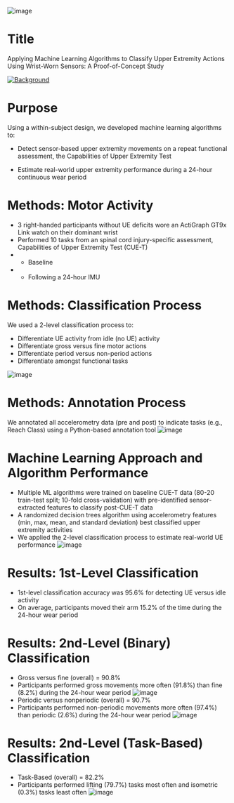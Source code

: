 ![image](https://user-images.githubusercontent.com/100893176/161677642-df3129f0-5aec-4e52-a213-78cb28703c7e.png)


# Title
Applying Machine Learning Algorithms to Classify Upper Extremity Actions Using Wrist-Worn Sensors: A Proof-of-Concept Study

[![Background](https://user-images.githubusercontent.com/100893176/161676167-cfe3ac2a-a1ee-4265-b9e2-52719b444a3d.png)](https://www.youtube.com/watch?v=6VEuGwl6hnc&t=1s)

# Purpose
Using a within-subject design, we developed machine learning algorithms to:

- Detect sensor-based upper extremity movements on a repeat functional assessment, the Capabilities of Upper Extremity Test 

- Estimate real-world upper extremity performance during a 24-hour continuous wear period

# Methods: Motor Activity
- 3 right-handed participants without UE deficits wore an ActiGraph GT9x Link watch on their dominant wrist 
- Performed 10 tasks from an spinal cord injury-specific assessment, Capabilities of Upper Extremity Test (CUE-T)
- - Baseline 
- - Following a 24-hour IMU 

# Methods: Classification Process  
We used a 2-level classification process to: 

- Differentiate UE activity from idle (no UE) activity 
- Differentiate gross versus fine motor actions
- Differentiate period versus non-period actions
- Differentiate amongst functional tasks

![image](https://user-images.githubusercontent.com/100893176/161676589-89c49069-89a7-4fe1-bc05-f790dce82de7.png)

# Methods: Annotation Process 
We annotated all accelerometry data (pre and post) to indicate tasks (e.g., Reach Class) using a Python-based annotation tool
![image](https://user-images.githubusercontent.com/100893176/161676788-379ce5f5-fe6a-4052-ac9b-e26a02df3304.png)

# Machine Learning Approach and Algorithm Performance  
- Multiple ML algorithms were trained on baseline CUE-T data (80-20 train-test split; 10-fold cross-validation) with pre-identified sensor-extracted features to classify post-CUE-T data
- A randomized decision trees algorithm using accelerometry features (min, max, mean, and standard deviation) best classified upper extremity activities
- We applied the 2-level classification process to estimate real-world UE performance
![image](https://user-images.githubusercontent.com/100893176/161677036-60b1e350-828d-419a-b0b5-41a1bc3d3f99.png)

# Results: 1st-Level Classification  
- 1st-level classification accuracy was 95.6% for detecting UE versus idle activity 
- On average, participants moved their arm 15.2% of the time during the 24-hour wear period 

# Results: 2nd-Level (Binary) Classification  
- Gross versus fine (overall) = 90.8% 
- Participants performed gross movements more often (91.8%) than fine (8.2%) during the 24-hour wear period
![image](https://user-images.githubusercontent.com/100893176/161677282-6151a1ae-276c-4e27-9556-f6f2d0d733f6.png)
- Periodic versus nonperiodic (overall) = 90.7%
- Participants performed non-periodic movements more often (97.4%) than periodic (2.6%) during the 24-hour wear period 
![image](https://user-images.githubusercontent.com/100893176/161677347-b546224c-8ebb-4a40-bf2a-b5dcfc2a8984.png)

# Results: 2nd-Level (Task-Based) Classification 
- Task-Based (overall) = 82.2% 
- Participants performed lifting (79.7%) tasks most often and isometric (0.3%) tasks least often 
![image](https://user-images.githubusercontent.com/100893176/161677453-043e8a05-5624-4293-974e-4bb93198aa60.png)







